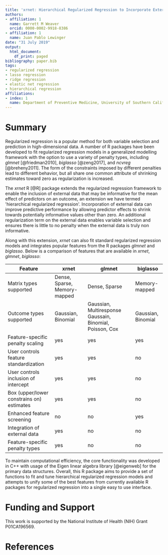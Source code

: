 ```yaml
---
title: 'xrnet: Hierarchical Regularized Regression to Incorporate External Data'
authors:
- affiliation: 1
  name: Garrett M Weaver
  orcid: 0000-0002-9918-8386
- affiliation: 1
  name: Juan Pablo Lewinger
date: "31 July 2019"
output:
  html_document:
    df_print: paged
bibliography: paper.bib
tags:
- regularized regression
- lasso regression
- ridge regression
- elastic net regression
- hierarchical regression
affiliations:
- index: 1
  name: Department of Preventive Medicine, University of Southern California
---
```


# Summary

Regularized regression is a popular method for both variable selection and prediction in high-dimensional data. A number of R packages have been developed to fit regularized regression models in a generalized modelling framework with the option to use a variety of penalty types, including *glmnet* [@friedman2010], *biglasso* [@zeng2017], and *ncvreg* [@breheny2011]. The form of the constraints imposed by different penalties lead to different behavior, but all share one common attribute of shrinking estimates toward zero as regularization is increased. 

The *xrnet* R [@R] package extends the regularized regression framework to enable the inclusion of external data that may be informative for the mean effect of predictors on an outcome, an extension we have termed 'hierarchical regularized regression'. Incorporation of external data can improve predictive performance by allowing predictor effects to shrink towards potentially informative values other than zero. An additional regularization term on the external data enables variable selection and ensures there is little to no penalty when the external data is truly non informative.

Along with this extension, *xrnet* can also fit standard regularized regression models and integrates popular features from the R packages *glmnet* and *biglasso*. Below is a comparison of features that are available in *xrnet*, *glmnet*, *biglasso*:

| Feature | xrnet | glmnet | biglasso |
|---------|-------|--------|----------|
| Matrix types supported | Dense, Sparse, Memory-mapped | Dense, Sparse | Memory-mapped |
| Outcome types supported | Gaussian, Binomial | Gaussian, Multiresponse Gaussain, Binomial, Poisson, Cox | Gaussian, Binomial |
| Feature-specific penalty scaling | yes | yes | yes |
| User controls feature standardization | yes | yes | no |
| User controls inclusion of intercept | yes | yes | no |
| Box (upper/lower constrains on) estimates | yes | yes | no |
| Enhanced feature screening | no | no | yes |
| Integration of external data | yes | no | no |
| Feature-specific penalty types | yes | no | no |

To maintain computational efficiency, the core functionality was developed in C++ with usage of the Eigen linear algebra library [@eigenweb] for the primary data structures. Overall, this R package aims to provide a set of functions to fit and tune hierarchical regularized regression models and attempts to unify some of the best features from currently available R packages for regularized regression into a single easy to use interface.

# Funding and Support

This work is supported by the National Institute of Health (NIH) Grant P01CA196569.

# References
